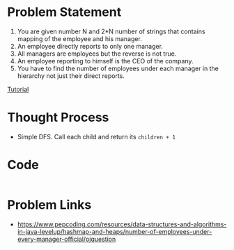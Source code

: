 # Problem Statement
1. You are given number N and 2*N number of strings that contains mapping of the employee and his manager.
2. An employee directly reports to only one manager.
3. All managers are employees but the reverse is not true.
4. An employee reporting to himself is the CEO of the company.
5. You have to find the number of employees under each manager in the hierarchy not just their direct reports.

[Tutorial](https://www.youtube.com/watch?v=bit4Jn-ZoyQ&list=PL-Jc9J83PIiEp9DKNiaQyjuDeg3XSoVMR)

# Thought Process
- Simple DFS. Call each child and return its `children + 1`

# Code
```cpp

```

# Problem Links
- https://www.pepcoding.com/resources/data-structures-and-algorithms-in-java-levelup/hashmap-and-heaps/number-of-employees-under-every-manager-official/ojquestion
